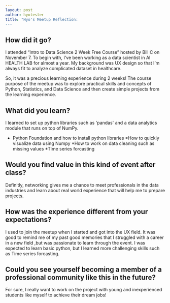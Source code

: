 ```yaml
---
layout: post
author: hyotester
title: "Hyo's Meetup Reflection:
---
```



## How did it go?
I attended “Intro to Data Science 2 Week Free Course” hosted by Bill C on November 7. To begin with, I've been working as a data scientist in AI HEALTH LAB for almost a year. My background was UX design so that I’m always fit to analyze complicated dataset in healthcare. 

So, it was a precious learning experience during 2 weeks! The course purpose of the meetup was to explore practical skills and concepts of Python, Statistics, and Data Science and then create simple projects from the learning experience. 

## What did you learn?
I learned to set up python libraries such as 'pandas' and a data analytics module that runs on top of NumPy.

* Python Foundation and how to install python libraries 
*How to quickly visualize data using Numpy
*How to work on data cleaning such as missing values
*Time series forcasting

## Would you find value in this kind of event after class?
Definitly, networking gives me a chance to meet professionals in the data industries and learn about real world experience that will help me to prepare projects. 

## How was the experience different from your expectations?
I used to join the meetup when I started and got into the UX field. It was good to remind me of my past good memories that I struggled with a career in a new field ,but was passionate to learn through the event. I was expected to learn basic python, but I learned more challenging skills such as Time series forcasting. 

## Could you see yourself becoming a member of a professional community like this in the future?

For sure, I really want to work on the project with young and inexperienced students like myself to achieve their dream jobs! 
